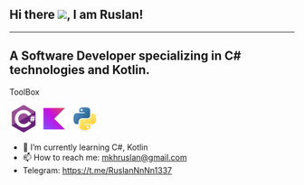 ## Hi there <img src="https://raw.githubusercontent.com/MartinHeinz/MartinHeinz/master/wave.gif" width="30px">, I am Ruslan!
---
A Software Developer specializing in C# technologies and Kotlin.
---
ToolBox

<img src="https://github.com/devicons/devicon/blob/master/icons/csharp/csharp-original.svg" alt="csharp" width="50" height="50"> <img src="https://github.com/devicons/devicon/blob/master/icons/kotlin/kotlin-original.svg" alt="kotlin" width="50" height="50"> <img src="https://github.com/devicons/devicon/blob/master/icons/python/python-original.svg" alt="python" width="50" height="50">


- 🌱 I’m currently learning C#, Kotlin
- 📫 How to reach me: mkhruslan@gmail.com
- Telegram: https://t.me/RuslanNnNn1337



<!--
**RuslanMakhanov/RuslanMakhanov** is a ✨ _special_ ✨ repository because its `README.md` (this file) appears on your GitHub profile.

Here are some ideas to get you started:

- 🔭 I’m currently working on ...
- 🌱 I’m currently learning ...
- 👯 I’m looking to collaborate on ...
- 🤔 I’m looking for help with ...
- 💬 Ask me about ...
- 📫 How to reach me: ...
- 😄 Pronouns: ...
- ⚡ Fun fact: ...
-->
